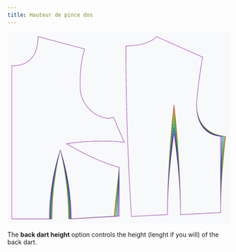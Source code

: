 ```yaml
---
title: Hauteur de pince dos
---
```


![The effect of the back dart height option on the pattern](sample.png)

The **back dart height** option controls the height (lenght if you will) of the back dart.
